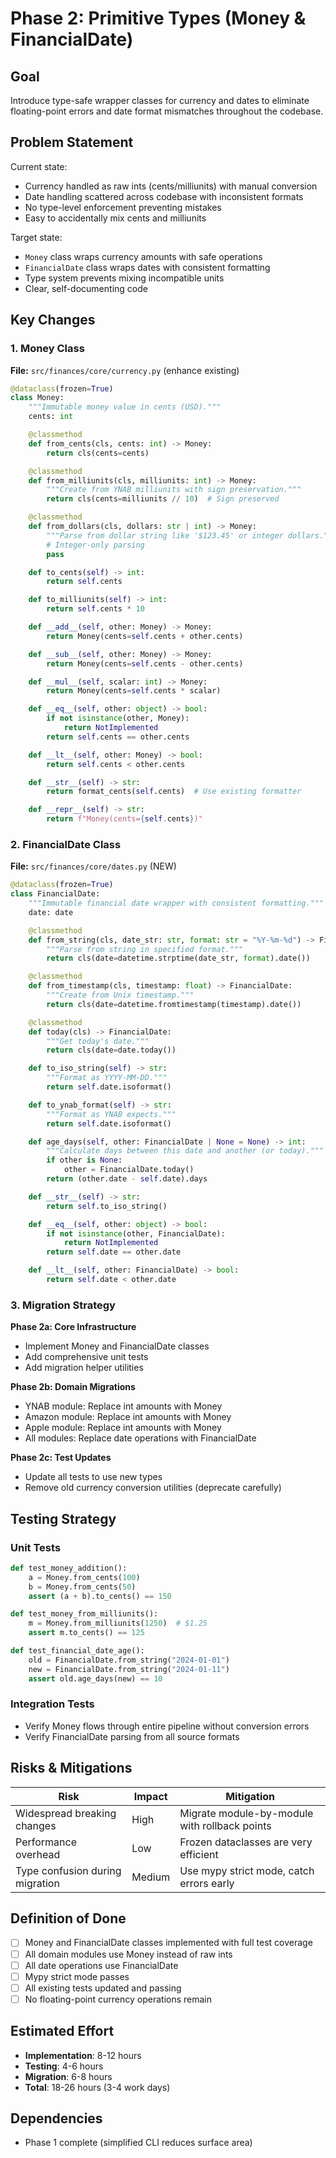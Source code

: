 # Phase 2: Primitive Types (Money & FinancialDate)

## Goal

Introduce type-safe wrapper classes for currency and dates to eliminate floating-point
errors and date format mismatches throughout the codebase.

## Problem Statement

Current state:
- Currency handled as raw ints (cents/milliunits) with manual conversion
- Date handling scattered across codebase with inconsistent formats
- No type-level enforcement preventing mistakes
- Easy to accidentally mix cents and milliunits

Target state:
- `Money` class wraps currency amounts with safe operations
- `FinancialDate` class wraps dates with consistent formatting
- Type system prevents mixing incompatible units
- Clear, self-documenting code

## Key Changes

### 1. Money Class

**File:** `src/finances/core/currency.py` (enhance existing)

```python
@dataclass(frozen=True)
class Money:
    """Immutable money value in cents (USD)."""
    cents: int

    @classmethod
    def from_cents(cls, cents: int) -> Money:
        return cls(cents=cents)

    @classmethod
    def from_milliunits(cls, milliunits: int) -> Money:
        """Create from YNAB milliunits with sign preservation."""
        return cls(cents=milliunits // 10)  # Sign preserved

    @classmethod
    def from_dollars(cls, dollars: str | int) -> Money:
        """Parse from dollar string like '$123.45' or integer dollars."""
        # Integer-only parsing
        pass

    def to_cents(self) -> int:
        return self.cents

    def to_milliunits(self) -> int:
        return self.cents * 10

    def __add__(self, other: Money) -> Money:
        return Money(cents=self.cents + other.cents)

    def __sub__(self, other: Money) -> Money:
        return Money(cents=self.cents - other.cents)

    def __mul__(self, scalar: int) -> Money:
        return Money(cents=self.cents * scalar)

    def __eq__(self, other: object) -> bool:
        if not isinstance(other, Money):
            return NotImplemented
        return self.cents == other.cents

    def __lt__(self, other: Money) -> bool:
        return self.cents < other.cents

    def __str__(self) -> str:
        return format_cents(self.cents)  # Use existing formatter

    def __repr__(self) -> str:
        return f"Money(cents={self.cents})"
```

### 2. FinancialDate Class

**File:** `src/finances/core/dates.py` (NEW)

```python
@dataclass(frozen=True)
class FinancialDate:
    """Immutable financial date wrapper with consistent formatting."""
    date: date

    @classmethod
    def from_string(cls, date_str: str, format: str = "%Y-%m-%d") -> FinancialDate:
        """Parse from string in specified format."""
        return cls(date=datetime.strptime(date_str, format).date())

    @classmethod
    def from_timestamp(cls, timestamp: float) -> FinancialDate:
        """Create from Unix timestamp."""
        return cls(date=datetime.fromtimestamp(timestamp).date())

    @classmethod
    def today(cls) -> FinancialDate:
        """Get today's date."""
        return cls(date=date.today())

    def to_iso_string(self) -> str:
        """Format as YYYY-MM-DD."""
        return self.date.isoformat()

    def to_ynab_format(self) -> str:
        """Format as YNAB expects."""
        return self.date.isoformat()

    def age_days(self, other: FinancialDate | None = None) -> int:
        """Calculate days between this date and another (or today)."""
        if other is None:
            other = FinancialDate.today()
        return (other.date - self.date).days

    def __str__(self) -> str:
        return self.to_iso_string()

    def __eq__(self, other: object) -> bool:
        if not isinstance(other, FinancialDate):
            return NotImplemented
        return self.date == other.date

    def __lt__(self, other: FinancialDate) -> bool:
        return self.date < other.date
```

### 3. Migration Strategy

**Phase 2a: Core Infrastructure**
- Implement Money and FinancialDate classes
- Add comprehensive unit tests
- Add migration helper utilities

**Phase 2b: Domain Migrations**
- YNAB module: Replace int amounts with Money
- Amazon module: Replace int amounts with Money
- Apple module: Replace int amounts with Money
- All modules: Replace date operations with FinancialDate

**Phase 2c: Test Updates**
- Update all tests to use new types
- Remove old currency conversion utilities (deprecate carefully)

## Testing Strategy

### Unit Tests

```python
def test_money_addition():
    a = Money.from_cents(100)
    b = Money.from_cents(50)
    assert (a + b).to_cents() == 150

def test_money_from_milliunits():
    m = Money.from_milliunits(1250)  # $1.25
    assert m.to_cents() == 125

def test_financial_date_age():
    old = FinancialDate.from_string("2024-01-01")
    new = FinancialDate.from_string("2024-01-11")
    assert old.age_days(new) == 10
```

### Integration Tests

- Verify Money flows through entire pipeline without conversion errors
- Verify FinancialDate parsing from all source formats

## Risks & Mitigations

| Risk | Impact | Mitigation |
|------|--------|------------|
| Widespread breaking changes | High | Migrate module-by-module with rollback points |
| Performance overhead | Low | Frozen dataclasses are very efficient |
| Type confusion during migration | Medium | Use mypy strict mode, catch errors early |

## Definition of Done

- [ ] Money and FinancialDate classes implemented with full test coverage
- [ ] All domain modules use Money instead of raw ints
- [ ] All date operations use FinancialDate
- [ ] Mypy strict mode passes
- [ ] All existing tests updated and passing
- [ ] No floating-point currency operations remain

## Estimated Effort

- **Implementation**: 8-12 hours
- **Testing**: 4-6 hours
- **Migration**: 6-8 hours
- **Total**: 18-26 hours (3-4 work days)

## Dependencies

- Phase 1 complete (simplified CLI reduces surface area)
